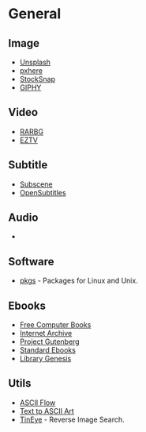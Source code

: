 # General

## Image

- [Unsplash](https://unsplash.com/)
- [pxhere](https://pxhere.com/)
- [StockSnap](https://stocksnap.io/)
- [GIPHY](https://giphy.com/)

## Video

- [RARBG](https://rarbg.to/index8.php)
- [EZTV](https://eztv.re/)

## Subtitle

- [Subscene](https://subscene.com/)
- [OpenSubtitles](https://www.opensubtitles.org/en/search/subs)

## Audio

-

## Software

- [pkgs](https://pkgs.org/) - Packages for Linux and Unix.

## Ebooks

- [Free Computer Books](https://freecomputerbooks.com/)
- [Internet Archive](https://archive.org/)
- [Project Gutenberg](https://www.gutenberg.org/)
- [Standard Ebooks](https://standardebooks.org/)
- [Library Genesis](https://libgen.li/)

## Utils

- [ASCII Flow](https://asciiflow.com/#/)
- [Text tp ASCII Art](https://patorjk.com/software/taag/#p=display&f=Graffiti&t=Type%20Something%20)
- [TinEye](https://tineye.com/) - Reverse Image Search.
